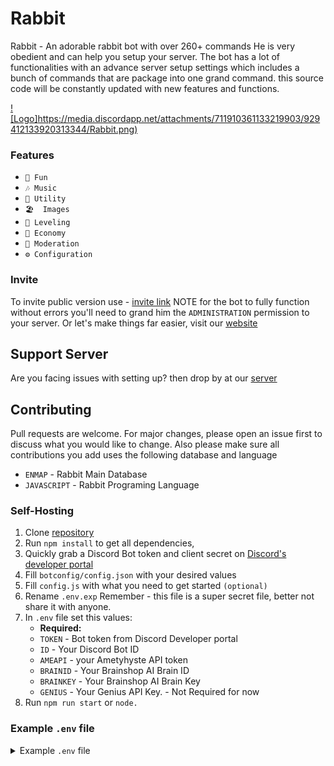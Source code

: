 # Rabbit
Rabbit - An adorable rabbit bot with over 260+ commands He is very obedient and can help you setup your server.
The bot has a lot of functionalities with an advance server setup settings which includes a bunch of commands that are package into one grand command. this source code will be constantly updated with new features and functions.

[![Logo]https://media.discordapp.net/attachments/711910361133219903/929412133920313344/Rabbit.png)](https://rabbit.fumigram.com/)

### Features

 * `👻 Fun`
 * `🎶 Music`
 * `🧰 Utility`
 * `🏖  Images`
 * `📶 Leveling`
 * `💸 Economy`
 * `🔨 Moderation`
 * `⚙️ Configuration`

### Invite

To invite public version use - [invite link](https://discord.com/oauth2/authorize?client_id=897819791732121621&permissions=1533303193591&scope=bot%20applications.commands) 
NOTE for the bot to fully function without errors you'll need to grand him the `ADMINISTRATION` permission to your server.
Or let's make things far easier, visit our [website](https://rabbit.fumigram.com/)

## Support Server
Are you facing issues with setting up? then drop by at our [server](https://discord.com/invite/MJ5tYb4Jh9) 

## Contributing
Pull requests are welcome. For major changes, please open an issue first to discuss what you would like to change.
Also please make sure all contributions you add uses the following database and language
* `ENMAP` - Rabbit Main Database
* `JAVASCRIPT` - Rabbit Programing Language

### Self-Hosting

1. Clone [repository](https://github.com/Andrew-9/Rabbit)
2. Run `npm install` to get all dependencies,
3. Quickly grab a Discord Bot token and client secret on [Discord's developer portal](https://discord.com/developers/applications)
4. Fill `botconfig/config.json` with your desired values
5. Fill `config.js` with what you need to get started `(optional)`
6. Rename `.env.exp`  Remember - this file is a super secret file, better not share it with anyone.
7. In `.env` file set this values:
    * **Required:**
    * `TOKEN` - Bot token from Discord Developer portal
    * `ID` - Your Discord Bot ID
    * `AMEAPI` - your Ametyhyste API token
    * `BRAINID` - Your Brainshop AI Brain ID
    * `BRAINKEY` - Your Brainshop AI Brain Key
    * `GENIUS` - Your Genius API Key. - Not Required for now
7. Run `npm run start` or `node.`

### Example `.env` file
<details><summary>Example <code>.env</code> file</summary>

```
# Environment Config

# Required
TOKEN=[YOUR_BOT_TOKEN]
ID=[YOUR_BOT_ID]
AMEAPI=[AME_API_KEY]
BRAINID=[API_ID]
BRAINKEY=[API_KEY]
GENIUS=[NOT_NEEDED _FOR_NOW]

```
</details>